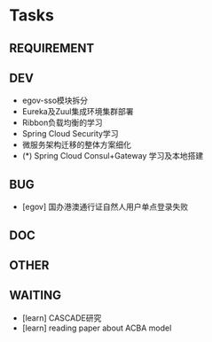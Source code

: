 # Tasks

## REQUIREMENT

## DEV

- egov-sso模块拆分
- Eureka及Zuul集成环境集群部署
- Ribbon负载均衡的学习
- Spring Cloud Security学习
- 微服务架构迁移的整体方案细化
- (*) Spring Cloud Consul+Gateway 学习及本地搭建

## BUG

- [egov] 国办港澳通行证自然人用户单点登录失败

## DOC

## OTHER

## WAITING

- [learn] CASCADE研究
- [learn] reading paper about ACBA model
